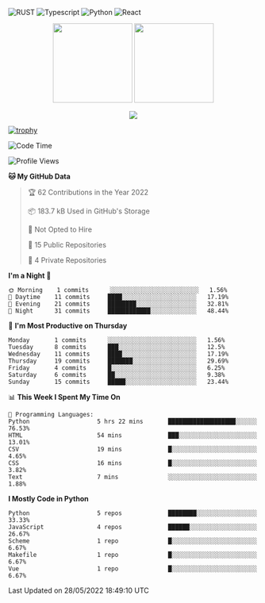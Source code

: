 ![RUST](https://img.shields.io/badge/-Rust-141414?style=flat&logo=rust)
![Typescript](https://img.shields.io/badge/-Typescript-141414?style=flat&logo=typescript)
![Python](https://img.shields.io/badge/-Python-141414?style=flat&logo=python)
![React](https://img.shields.io/badge/-React-141414?style=flat&logo=react)

<p align="center">
  <img height="160" src="https://github-readme-stats.vercel.app/api/top-langs/?username=k4zam1&theme=dracula&hide=html,css,dockerfile,shell,ejs,stylus,javascript&count_private=true&show_icons=true&hide_border=true&layout=compact"/>
  <img height="160" src="https://github-readme-stats.vercel.app/api?username=k4zam1&count_private=true&show_icons=true&theme=dracula&include_all_commits=true&hide_border=true"/>
</p>
<p align="center">
<img src="https://activity-graph.herokuapp.com/graph?username=k4zam1&theme=dracula"/>
</p>

[![trophy](https://github-profile-trophy.vercel.app/?username=k4zam1)](https://github.com/ryo-ma/github-profile-trophy)

<!--START_SECTION:waka-->
![Code Time](http://img.shields.io/badge/Code%20Time-35%20hrs%204%20mins-blue)

![Profile Views](http://img.shields.io/badge/Profile%20Views-1-blue)

**🐱 My GitHub Data** 

> 🏆 62 Contributions in the Year 2022
 > 
> 📦 183.7 kB Used in GitHub's Storage 
 > 
> 🚫 Not Opted to Hire
 > 
> 📜 15 Public Repositories 
 > 
> 🔑 4 Private Repositories  
 > 
**I'm a Night 🦉** 

```text
🌞 Morning    1 commits      ░░░░░░░░░░░░░░░░░░░░░░░░░   1.56% 
🌆 Daytime    11 commits     ████░░░░░░░░░░░░░░░░░░░░░   17.19% 
🌃 Evening    21 commits     ████████░░░░░░░░░░░░░░░░░   32.81% 
🌙 Night      31 commits     ████████████░░░░░░░░░░░░░   48.44%

```
📅 **I'm Most Productive on Thursday** 

```text
Monday       1 commits      ░░░░░░░░░░░░░░░░░░░░░░░░░   1.56% 
Tuesday      8 commits      ███░░░░░░░░░░░░░░░░░░░░░░   12.5% 
Wednesday    11 commits     ████░░░░░░░░░░░░░░░░░░░░░   17.19% 
Thursday     19 commits     ███████░░░░░░░░░░░░░░░░░░   29.69% 
Friday       4 commits      █░░░░░░░░░░░░░░░░░░░░░░░░   6.25% 
Saturday     6 commits      ██░░░░░░░░░░░░░░░░░░░░░░░   9.38% 
Sunday       15 commits     █████░░░░░░░░░░░░░░░░░░░░   23.44%

```


📊 **This Week I Spent My Time On** 

```text
💬 Programming Languages: 
Python                   5 hrs 22 mins       ███████████████████░░░░░░   76.53% 
HTML                     54 mins             ███░░░░░░░░░░░░░░░░░░░░░░   13.01% 
CSV                      19 mins             █░░░░░░░░░░░░░░░░░░░░░░░░   4.65% 
CSS                      16 mins             █░░░░░░░░░░░░░░░░░░░░░░░░   3.82% 
Text                     7 mins              ░░░░░░░░░░░░░░░░░░░░░░░░░   1.88%

```

**I Mostly Code in Python** 

```text
Python                   5 repos             ████████░░░░░░░░░░░░░░░░░   33.33% 
JavaScript               4 repos             ██████░░░░░░░░░░░░░░░░░░░   26.67% 
Scheme                   1 repo              █░░░░░░░░░░░░░░░░░░░░░░░░   6.67% 
Makefile                 1 repo              █░░░░░░░░░░░░░░░░░░░░░░░░   6.67% 
Vue                      1 repo              █░░░░░░░░░░░░░░░░░░░░░░░░   6.67%

```



 Last Updated on 28/05/2022 18:49:10 UTC
<!--END_SECTION:waka-->
